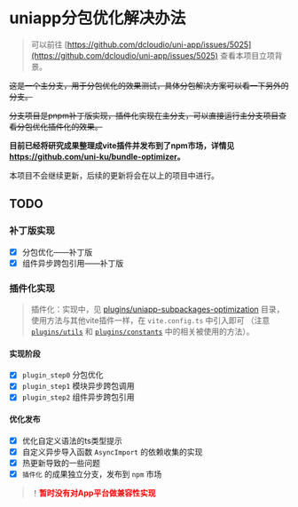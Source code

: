 # uniapp分包优化解决办法

> 可以前往 [https://github.com/dcloudio/uni-app/issues/5025](https://github.com/dcloudio/uni-app/issues/5025) 查看本项目立项背景。

~~这是一个主分支，用于分包优化的效果测试，具体分包解决方案可以看一下另外的分支。~~

~~分支项目是pnpm补丁版实现，插件化实现在主分支，可以直接运行主分支项目查看分包优化插件化的效果。~~

**目前已经将研究成果整理成vite插件并发布到了npm市场，详情见 <https://github.com/uni-ku/bundle-optimizer>。**

本项目不会继续更新，后续的更新将会在以上的项目中进行。

## TODO

### 补丁版实现

* [X] 分包优化——补丁版
* [X] 组件异步跨包引用——补丁版

### 插件化实现

> 插件化：实现中，见 [plugins/uniapp-subpackages-optimization](./plugins/uniapp-subpackages-optimization/index.ts) 目录，
> 使用方法与其他vite插件一样，在 `vite.config.ts` 中引入即可
>（注意 [`plugins/utils`](./plugins/utils/index.ts) 和 [`plugins/constants`](./plugins/constants.ts) 中的相关被使用的方法）。

#### 实现阶段

* [X] `plugin_step0` 分包优化
* [X] `plugin_step1` 模块异步跨包调用
* [X] `plugin_step2` 组件异步跨包引用

#### 优化发布

* [X] 优化自定义语法的ts类型提示
* [X] 自定义异步导入函数 `AsyncImport` 的依赖收集的实现
* [X] 热更新导致的一些问题
* [X] `插件化` 的成果独立分支，发布到 `npm` 市场

> ！<b style="color: red;">暂时没有对App平台做兼容性实现</b>
